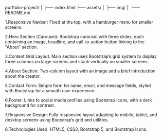 portfolio-project/
│
├── index.html
├── assets/
│ ├── img/
│
└── README.md

1.Responsive Navbar: Fixed at the top, with a hamburger menu for smaller screens.

2.Hero Section (Carousel): Bootstrap carousel with three slides, each containing an image, headline, and call-to-action button linking to the "About" section.

3.Content Grid Layout: Main section uses Bootstrap’s grid system to display three columns on large screens and stack vertically on smaller screens.

4.About Section: Two-column layout with an image and a brief introduction about the creator.

5.Contact Form: Simple form for name, email, and message fields, styled with Bootstrap for a smooth user experience.

6.Footer: Links to social media profiles using Bootstrap Icons, with a dark background for contrast.

7.Responsive Design: Fully responsive layout adapting to mobile, tablet, and desktop screens using Bootstrap’s grid and utilities.

8.Technologies Used: HTML5, CSS3, Bootstrap 5, and Bootstrap Icons.
